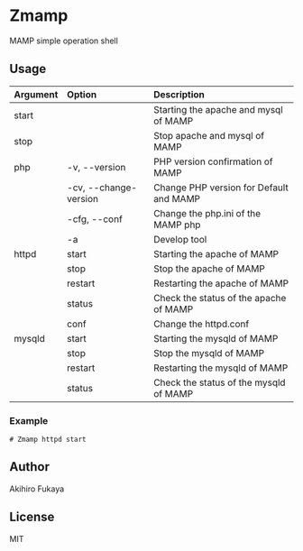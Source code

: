 # Zmamp
MAMP simple operation shell

## Usage

|Argument|Option|Description|
|:--|:--|:--|
|start||Starting the apache and mysql of MAMP|
|stop||Stop apache and mysql of MAMP|
|php|-v, --version|PHP version confirmation of MAMP|
||-cv, --change-version|Change PHP version for Default and MAMP|
||-cfg, --conf|Change the php.ini of the MAMP php|
||-a|Develop tool|
|httpd|start|Starting the apache of MAMP|
||stop|Stop the apache of MAMP|
||restart|Restarting the apache of MAMP|
||status|Check the status of the apache of MAMP|
||conf|Change the httpd.conf|
|mysqld|start|Starting the mysqld of MAMP|
||stop|Stop the mysqld of MAMP|
||restart|Restarting the mysqld of MAMP|
||status|Check the status of the mysqld of MAMP|

### Example

```shell
# Zmamp httpd start
```

## Author
Akihiro Fukaya

## License
MIT

